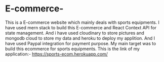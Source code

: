 # E-commerce-
This is a E-commerce website which mainly deals with sports equipments. I have used mern stack to build this E-commerce and  React Context API for state management. And i have used
cloudinary to store pictures and mongodb cloud to store my data and heroku to deploy my applition. And I have used Paypal integration for payment purpose. My main target was to build this ecommerce for sports equipments.
This is the link of my application:-  https://sports-ecom.herokuapp.com/

